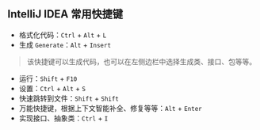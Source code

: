 ## IntelliJ IDEA 常用快捷键

- 格式化代码：`Ctrl` + `Alt` + `L`
- 生成 `Generate`：`Alt` + `Insert`
> 该快捷键可以生成代码，也可以在左侧边栏中选择生成类、接口、包等等。
- 运行：`Shift` + `F10`
- 设置：`Ctrl` + `Alt` + `S`
- 快速跳转到文件：`Shift` + `Shift`
- 万能快捷键，根据上下文智能补全、修复等等：`Alt` + `Enter`
- 实现接口、抽象类：`Ctrl` + `I`
